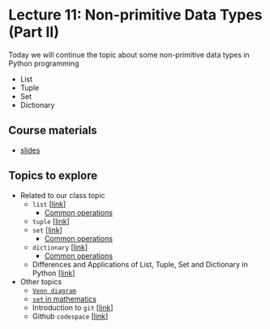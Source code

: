# Lecture 11: Non-primitive Data Types (Part II)

Today we will continue the topic about some non-primitive data types in Python programming
* List
* Tuple
* Set
* Dictionary

## Course materials
* [slides](https://docs.google.com/presentation/d/1BmEfO94awu3dIsgYmg0OcYdHcgWxdYKQp7Tz4sGTsNE/edit#slide=id.p)

## Topics to explore
* Related to our class topic
  * `list` [[link](https://www.geeksforgeeks.org/python-lists/)]
    * [Common operations](https://www.programiz.com/python-programming/list)
  * `tuple` [[link](https://www.geeksforgeeks.org/python-tuples/)]
  * `set` [[link](https://www.geeksforgeeks.org/python-sets/)]
    * [Common operations](https://www.freecodecamp.org/news/python-set-operations-explained-with-examples/)
  * `dictionary` [[link](https://www.geeksforgeeks.org/python-dictionary/)]
    * [Common operations](https://www.programiz.com/python-programming/dictionary)
  * Differences and Applications of List, Tuple, Set and Dictionary in Python [[link](https://www.geeksforgeeks.org/differences-and-applications-of-list-tuple-set-and-dictionary-in-python/)]
* Other topics
  * [`Venn diagram`]((https://en.wikipedia.org/wiki/Venn_diagram))
  * [`set` in mathematics](https://www.mathsisfun.com/sets/sets-introduction.html)
  * Introduction to `git` [[link](https://cupofcode.blog/intro-to-git/)]
  * Github `codespace` [[link](https://github.com/features/codespaces)]


